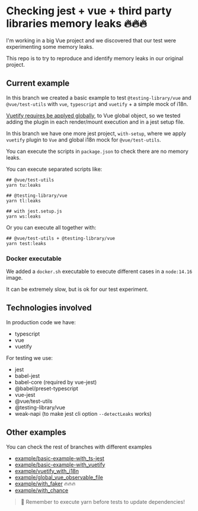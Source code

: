 # Checking jest + vue + third party libraries memory leaks 🔥🔥🔥

I'm working in a big Vue project and we discovered that our test were experimenting some memory leaks.

This repo is to try to reproduce and identify memory leaks in our original project.

## Current example

In this branch we created a basic example to test `@testing-library/vue` and `@vue/test-utils` with `vue`, `typescript` and `vuetify` + a simple mock of i18n.

[Vuetify requires be applyed globally](https://vuetifyjs.com/en/getting-started/unit-testing/#bootstrapping-vuetify), to Vue global object, so we tested adding the plugin in each render/mount execution and in a jest setup file.

In this branch we have one more jest project, `with-setup`, where we apply `vuetify` plugin to `Vue` and global i18n mock for `@vue/test-utils`.

You can execute the scripts in `package.json` to check there are no memory leaks.

You can execute separated scripts like:

```
## @vue/test-utils
yarn tu:leaks

## @testing-library/vue
yarn tl:leaks

## with jest.setup.js
yarn ws:leaks
```

Or you can execute all together with:

```
## @vue/test-utils + @testing-library/vue
yarn test:leaks
```

### Docker executable

We added a `docker.sh` executable to execute different cases in a `node:14.16` image.

It can be extremely slow, but is ok for our test experiment.

## Technologies involved

In production code we have:

- typescript
- vue
- vuetify

For testing we use:

- jest
- babel-jest
- babel-core (required by vue-jest)
- @babel/preset-typescript
- vue-jest
- @vue/test-utils
- @testing-library/vue
- weak-napi (to make jest cli option `--detectLeaks` works)

## Other examples

You can check the rest of branches with different examples

- [example/basic-example-with_ts-jest](https://github.com/srbarba/testing-vue-memory-leaks/tree/example/basic-example-with_ts-jest)
- [example/basic-example-with_vuetify](https://github.com/srbarba/testing-vue-memory-leaks/tree/example/basic-example-with_vuetify)
- [example/vuetify_with_i18n](https://github.com/srbarba/testing-vue-memory-leaks/tree/example/vuetify_with_i18n)
- [example/global_vue_observable_file](https://github.com/srbarba/testing-vue-memory-leaks/tree/example/global_vue_observable_file)
- [example/with_faker](https://github.com/srbarba/testing-vue-memory-leaks/tree/example/with_faker) 🔥🔥🔥
- [example/with_chance](https://github.com/srbarba/testing-vue-memory-leaks/tree/example/with_chance)

> 📝 Remember to execute yarn before tests to update dependencies!
